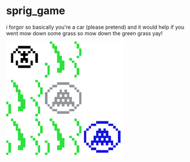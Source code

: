 # sprig_game
i forgor
so basically you're a car (please pretend)
and it would help if you went mow down some grass
so mow down the green grass
yay!

![Alt text](https://github.com/saumilthecode/sprig_game/blob/main/racing_game.png?raw=true)
